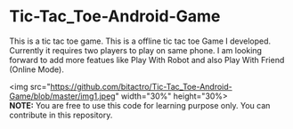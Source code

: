 # Tic-Tac_Toe-Android-Game
This is a tic tac toe game. This is a offline tic tac toe Game I developed. Currently it requires two players to play on same phone. I am looking forward to add more featues like Play With Robot and also Play With Friend (Online Mode).


<img src="https://github.com/bitactro/Tic-Tac_Toe-Android-Game/blob/master/img1.jpeg"   width="30%" height="30%> 
<br>
<b>NOTE:</b>
You are free to use this code for learning purpose only. You can contribute in this repository. 

